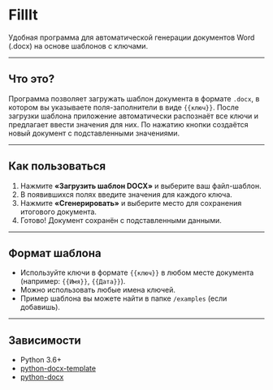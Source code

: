# FillIt
Удобная программа для автоматической генерации документов Word (.docx) на основе шаблонов с ключами.

---

## Что это?

Программа позволяет загружать шаблон документа в формате `.docx`, в котором вы указываете поля-заполнители в виде `{{ключ}}`. После загрузки шаблона приложение автоматически распознаёт все ключи и предлагает ввести значения для них. По нажатию кнопки создаётся новый документ с подставленными значениями.

---

## Как пользоваться

1. Нажмите **«Загрузить шаблон DOCX»** и выберите ваш файл-шаблон.
2. В появившихся полях введите значения для каждого ключа.
3. Нажмите **«Сгенерировать»** и выберите место для сохранения итогового документа.
4. Готово! Документ сохранён с подставленными данными.

---

## Формат шаблона

- Используйте ключи в формате `{{ключ}}` в любом месте документа (например: `{{Имя}}`, `{{Дата}}`).
- Можно использовать любые имена ключей.
- Пример шаблона вы можете найти в папке `/examples` (если добавишь).

---

## Зависимости

- Python 3.6+
- [python-docx-template](https://pypi.org/project/docxtpl/)
- [python-docx](https://pypi.org/project/python-docx/)

